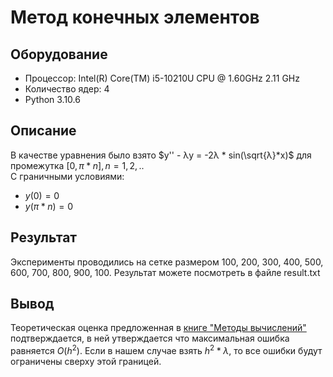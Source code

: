 # Метод конечных элементов

## Оборудование

- Процессор: Intel(R) Core(TM) i5-10210U CPU @ 1.60GHz   2.11 GHz
- Количество ядер: 4
- Python 3.10.6

## Описание

В качестве уравнения было взято $y'' - λy = -2λ * sin(\sqrt{λ}*x)$ для промежутка $[0, \pi * n], n=1,2,..$ \
С граничными условиями:
- $y(0) = 0$
- $y(\pi * n) = 0$


## Результат

Эксперименты проводились на сетке размером 100, 200, 300, 400, 500, 600, 700, 800, 900, 100. Результат можете посмотреть в файле result.txt

## Вывод
Теоретическая оценка предложенная в [книге "Методы вычислений"](http://www.ict.nsc.ru/matmod/files/textbooks/KhakimzyanovCherny-2.pdf) подтверждается, в ней утверждается что максимальная ошибка равняется $O(h^2)$. Если в нашем случае взять $h^2 * λ$, то все ошибки будут ограничены сверху этой границей.